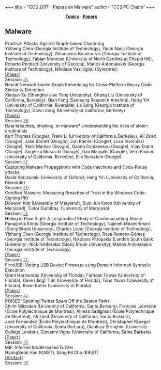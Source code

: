 +++
title = "CCS 2017 - Papers on Malware"
author= "CCS PC Chairs"
+++
<center><a href="/topics"><b>Topics</b></a> &middot; <a href="/papers"><b>Papers</b></a></center>
<p>
<h2>Malware</h2><div class="bpaper"><span class="ptitle">Practical Attacks Against Graph-based Clustering</span></br><div class="pblock"><span class="author">Yizheng&nbsp;Chen</span> <span class="institution">(Georgia Institute of Technology)</span>, <span class="author">Yacin&nbsp;Nadji</span> <span class="institution">(Georgia Institute of Technology)</span>, <span class="author">Athanasios&nbsp;Kountouras</span> <span class="institution">(Georgia Institute of Technology)</span>, <span class="author">Fabian&nbsp;Monrose</span> <span class="institution">(University of North Carolina at Chapel Hill)</span>, <span class="author">Roberto&nbsp;Perdisci</span> <span class="institution">(University of Georgia)</span>, <span class="author">Manos&nbsp;Antonakakis</span> <span class="institution">(Georgia Institute of Technology)</span>, <span class="author">Nikolaos&nbsp;Vasiloglou</span> <span class="institution">(Symantec)</span><br><div class="pextra"><a href="https://arxiv.org/abs/1708.09056">[Paper]</a><br>Session: <a href="/session-E4"><font color="#777">4E</font></a></div></div></div><div class="bpaper"><span class="ptitle">Neural Network-based Graph Embedding for Cross-Platform Binary Code Similarity Detection</span></br><div class="pblock"><span class="author">Xiaojun&nbsp;Xu</span> <span class="institution">(Shanghai Jiao Tong University)</span>, <span class="author">Chang&nbsp;Liu</span> <span class="institution">(University of California, Berkeley)</span>, <span class="author">Qian&nbsp;Feng</span> <span class="institution">(Samsung Research America)</span>, <span class="author">Heng&nbsp;Yin</span> <span class="institution">(University of California, Riverside)</span>, <span class="author">Le&nbsp;Song</span> <span class="institution">(Georgia Institute of Technology)</span>, <span class="author">Dawn&nbsp;Song</span> <span class="institution">(University of California, Berkeley)</span><br><div class="pextra"><a href="https://arxiv.org/abs/1708.06525">[Paper]</a><br>Session: <a href="/session-B3"><font color="#777">3B</font></a></div></div></div><div class="bpaper"><span class="ptitle">Data breaches, phishing, or malware? Understanding the risks of stolen credentials</span></br><div class="pblock"><span class="author">Kurt&nbsp;Thomas</span> <span class="institution">(Google)</span>, <span class="author">Frank&nbsp;Li</span> <span class="institution">(University of California, Berkeley)</span>, <span class="author">Ali&nbsp;Zand</span> <span class="institution">(Google)</span>, <span class="author">Jake&nbsp;Barrett</span> <span class="institution">(Google)</span>, <span class="author">Juri&nbsp;Ranieri</span> <span class="institution">(Google)</span>, <span class="author">Luca&nbsp;Invernizzi</span> <span class="institution">(Google)</span>, <span class="author">Yarik&nbsp;Markov</span> <span class="institution">(Google)</span>, <span class="author">Oxana&nbsp;Comanescu</span> <span class="institution">(Google)</span>, <span class="author">Vijay&nbsp;Eranti</span> <span class="institution">(Google)</span>, <span class="author">Angelika&nbsp;Moscicki</span> <span class="institution">(Google)</span>, <span class="author">Dan&nbsp;Margolis</span> <span class="institution">(Google)</span>, <span class="author">Vern&nbsp;Paxson</span> <span class="institution">(University of California, Berkeley)</span>, <span class="author">Elie&nbsp;Bursztein</span> <span class="institution">(Google)</span><br><div class="pextra">Session: <a href="/session-F5"><font color="#777">5F</font></a></div></div></div><div class="bpaper"><span class="ptitle">Capturing Malware Propagations with Code Injections and Code-Reuse attacks</span></br><div class="pblock"><span class="author">David&nbsp;Korczynski</span> <span class="institution">(University of Oxford)</span>, <span class="author">Heng&nbsp;Yin</span> <span class="institution">(University of California, Riverside)</span><br><div class="pextra">Session: <a href="/session-H2"><font color="#777">2H</font></a></div></div></div><div class="bpaper"><span class="ptitle">Certified Malware: Measuring Breaches of Trust in the Windows Code-Signing PKI</span></br><div class="pblock"><span class="author">Doowon&nbsp;Kim</span> <span class="institution">(University of Maryland)</span>, <span class="author">Bum&nbsp;Jun&nbsp;Kwon</span> <span class="institution">(University of Maryland)</span>, <span class="author">Tudor&nbsp;Dumitra&#351;&nbsp;</span> <span class="institution">(University of Maryland)</span><br><div class="pextra">Session: <a href="/session-F5"><font color="#777">5F</font></a></div></div></div><div class="bpaper"><span class="ptitle">Hiding in Plain Sight: A Longitudinal Study of Combosquatting Abuse</span></br><div class="pblock"><span class="author">Panagiotis&nbsp;Kintis</span> <span class="institution">(Georgia Institute of Technology)</span>, <span class="author">Najmeh&nbsp;Miramirkhani</span> <span class="institution">(Stony Brook University)</span>, <span class="author">Charles&nbsp;Lever</span> <span class="institution">(Georgia Institute of Technology)</span>, <span class="author">Yizheng&nbsp;Chen</span> <span class="institution">(Georgia Institute of Technology)</span>, <span class="author">Rosa&nbsp;Romero-G&oacute;mez</span> <span class="institution">(Georgia Institute of Technology)</span>, <span class="author">Nikolaos&nbsp;Pitropakis</span> <span class="institution">(London South Bank University)</span>, <span class="author">Nick&nbsp;Nikiforakis</span> <span class="institution">(Stony Brook University)</span>, <span class="author">Manos&nbsp;Antonakakis</span> <span class="institution">(Georgia Institute of Technology)</span><br><div class="pextra"><a href="https://arxiv.org/abs/1708.08519">[Paper]</a><br>Session: <a href="/session-C2"><font color="#777">2C</font></a></div></div></div><div class="bpaper"><span class="ptitle">FirmUSB: Vetting USB Device Firmware using Domain Informed Symbolic Execution</span></br><div class="pblock"><span class="author">Grant&nbsp;Hernandez</span> <span class="institution">(University of Florida)</span>, <span class="author">Farhaan&nbsp;Fowze</span> <span class="institution">(University of Florida)</span>, <span class="author">Dave&nbsp;(Jing)&nbsp;Tian</span> <span class="institution">(University of Florida)</span>, <span class="author">Tuba&nbsp;Yavuz</span> <span class="institution">(University of Florida)</span>, <span class="author">Kevin&nbsp;Butler</span> <span class="institution">(University of Florida)</span><br><div class="pextra"><a href="https://arxiv.org/abs/1708.09114">[Paper]</a><br>Session: <a href="/session-J4"><font color="#777">4J</font></a></div></div></div><div class="bpaper"><span class="ptitle">POISED: Spotting Twitter Spam Off the Beaten Paths</span></br><div class="pblock"><span class="author">Shirin&nbsp;Nilizadeh</span> <span class="institution">(University of California, Santa Barbara)</span>, <span class="author">Fran&ccedil;ois Labr&egrave;che</span> <span class="institution">(&Eacute;cole Polytechnique de Montr&eacute;al)</span>, <span class="author">Alireza&nbsp;Sadighian</span> <span class="institution">(&Eacute;cole Polytechnique de Montr&eacute;al)</span>, <span class="author">Ali&nbsp;Zand</span> <span class="institution">(University of California, Santa Barbara)</span>, <span class="author">Jos&eacute;&nbsp;Fernandez</span> <span class="institution">(&Eacute;cole Polytechnique de Montr&eacute;al)</span>, <span class="author">Christopher&nbsp;Kruegel</span> <span class="institution">(University of California, Santa Barbara)</span>, <span class="author">Gianluca&nbsp;Stringhini</span> <span class="institution">(University College London)</span>, <span class="author">Giovanni&nbsp;Vigna</span> <span class="institution">(University of California, Santa Barbara)</span><br><div class="pextra"><a href="https://arxiv.org/abs/1708.09058">[Paper]</a><br>Session: <a href="/session-E4"><font color="#777">4E</font></a></div></div></div><div class="bpaper"><span class="ptitle">IMF: Inferred Model-based Fuzzer</span></br><div class="pblock"><span class="author">HyungSeok&nbsp;Han</span> <span class="institution">(KAIST)</span>, <span class="author">Sang&nbsp;Kil&nbsp;Cha</span> <span class="institution">(KAIST)</span><br><div class="pextra"><a href="https://github.com/SoftSec-KAIST/IMF">[Artifact]</a><br>Session: <a href="/session-K2"><font color="#777">2K</font></a></div></div></div>